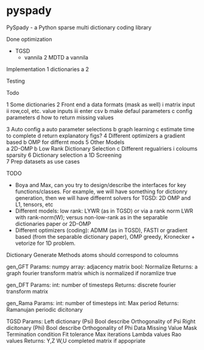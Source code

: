 # pyspady
PySpady - a Python sparse multi dictionary coding library

Done
optimization 
* TGSD
  * vannila
2 MDTD
  a vannila 
  

Implementation
1 dictionaries
  a 
2 

Testing

Todo

1 Some dictionaries
2 Front end
  a data formats (mask as well)
    i matrix input
    ii row,col, etc. value inputs 
    iii enter csv 
  b make defaul parameters
  c config parameters 
  d how to return missing values 
  
3 Auto config 
  a auto parameter selections 
  b graph learning
  c estimate time to complete 
  d return explanatory figs? 
4 Different optimizers 
  a gradient based
  b OMP for differnt mods
5 Other Models  
  a 2D-OMP
  b Low Rank Dictionary Selection 
  c Different regualriers
    i coloums sparsity 
6 Dictionary selection
  a 1D Screening  
7 Prep datasets as use cases 
  


TODO
* Boya and Max, can you try to design/describe the interfaces for key functions/classes. For example, we will have something for dictionry generation, then we will have diffeernt solvers for TGSD: 2D OMP and L1, tensors, etc
* Different models: low rank: LYWR (as in TGSD)  or via a rank norm LWR with rank-norm(W); versus non-low-rank as in the separable dictionaries paper or 2D-OMP
* Different optimizers (coding): ADMM (as in TGSD), FASTI or gradient based (from the separable dictionary paper), OMP greedy, Kronecker + vetorize for 1D problem.  



Dictionary Generate Methods atoms should correspond to coloumns 

gen_GFT
  Params:
    numpy array: adjacency matrix
    bool: Normalize 
  Returns:
    a graph fourier transform matrix which is normalized if noramlize true

gen_DFT
  Params:
    int: number of timesteps 
  Returns:
    discrete fourier transform matrix 

gen_Rama
  Params:
     int: number of timesteps 
     int: Max period
   Returns:
     Ramanujan periodic dicitonary 


TGSD
  Params: 
    Left dictionary (Psi)
    Bool describe Orthogonality of Psi
    Right dicitonary (Phi)
    Bool describe Orthogonality of Phi
    Data 
    Missing Value Mask 
    Termination condition
      Fit tolerance
      Max iterations 
    Lambda values 
    Rao values
  Returns:
    Y,Z
    W,U
    completed matrix if appopriate 
    

    

    
    
  
